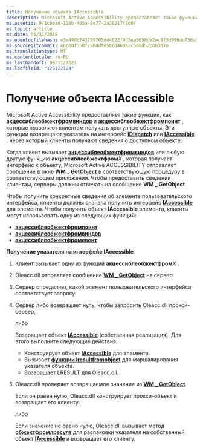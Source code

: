 ```yaml
---
title: Получение объекта IAccessible
description: Microsoft Active Accessibility предоставляет такие функции, как Акцессиблеобжектфромвиндов и Акцессиблеобжектфромпоинт, которые позволяют клиентам получать доступные объекты.
ms.assetid: 971cbead-128b-465a-8e77-2a20217f8d0f
ms.topic: article
ms.date: 05/31/2018
ms.openlocfilehash: e3e490b743799705dd4022f8d3ea6658de2ac9f5d996da736a151bc0c74ee8e7
ms.sourcegitcommit: e6600f550f79bddfe58bd4696ac50dd52cb03d7e
ms.translationtype: MT
ms.contentlocale: ru-RU
ms.lasthandoff: 08/11/2021
ms.locfileid: "120122124"
---
```

# <a name="retrieving-an-iaccessible-object"></a>Получение объекта IAccessible

Microsoft Active Accessibility предоставляет такие функции, как [**акцессиблеобжектфромвиндов**](/windows/desktop/api/Oleacc/nf-oleacc-accessibleobjectfromwindow) и [**акцессиблеобжектфромпоинт**](/windows/desktop/api/Oleacc/nf-oleacc-accessibleobjectfrompoint) , которые позволяют клиентам получать доступные объекты. Эти функции возвращают указатель на интерфейс [**IDispatch**](idispatch-interface.md) или [**IAccessible**](/windows/desktop/api/oleacc/nn-oleacc-iaccessible) , через который клиенты получают сведения о доступном объекте.

Когда клиент вызывает [**акцессиблеобжектфромвиндов**](/windows/desktop/api/Oleacc/nf-oleacc-accessibleobjectfromwindow) или любую другую функцию **акцессиблеобжектфром**_X_ , которая получает интерфейс к объекту, Microsoft Active ACCESSIBILITY отправляет сообщение в окне [**WM \_ GetObject**](wm-getobject.md) в соответствующую процедуру в соответствующем приложении. Чтобы предоставить сведения клиентам, серверы должны отвечать на сообщение **WM \_ GetObject** .

Чтобы получить конкретные сведения об элементе пользовательского интерфейса, клиенты должны сначала получить интерфейс [**IAccessible**](/windows/desktop/api/oleacc/nn-oleacc-iaccessible) для элемента. Чтобы получить объект **IAccessible** элемента, клиенты могут использовать одну из следующих функций:

-   [**акцессиблеобжектфромпоинт**](/windows/desktop/api/Oleacc/nf-oleacc-accessibleobjectfrompoint)
-   [**акцессиблеобжектфромвиндов**](/windows/desktop/api/Oleacc/nf-oleacc-accessibleobjectfromwindow)
-   [**акцессиблеобжектфромевент**](/windows/desktop/api/Oleacc/nf-oleacc-accessibleobjectfromevent)

**Получение указателя на интерфейс IAccessible**

1.  Клиент вызывает одну из функций **акцессиблеобжектфром**_X_ .
2.  Oleacc.dll отправляет сообщение [**WM \_ GetObject**](wm-getobject.md) на сервер.
3.  Сервер определяет, какой элемент пользовательского интерфейса соответствует запросу.
4.  Сервер либо возвращает нуль, чтобы запросить Oleacc.dll прокси-сервер,

    либо

    Возвращает объект [**IAccessible**](/windows/desktop/api/oleacc/nn-oleacc-iaccessible) (собственная реализация). Для этого выполните следующие действия.

    -   Конструирует объект [**IAccessible**](/windows/desktop/api/oleacc/nn-oleacc-iaccessible) для элемента.
    -   Вызывает [**функции lresultfromobject**](/windows/desktop/api/Oleacc/nf-oleacc-lresultfromobject) для маршалирования указателя объекта.
    -   Возвращает LRESULT для Oleacc.dll.

5.  Oleacc.dll проверяет возвращаемое значение из [**WM \_ GetObject**](wm-getobject.md).

    Если он равен нулю, Oleacc.dll конструирует прокси-объект и возвращает его клиенту.

    либо

    Если значение не равно нулю, Oleacc.dll вызывает метод [**обжектфромлресулт**](/windows/desktop/api/Oleacc/nf-oleacc-objectfromlresult) для распаковки указателя на собственный объект [**IAccessible**](/windows/desktop/api/oleacc/nn-oleacc-iaccessible) и возвращает его клиенту.

 

 




